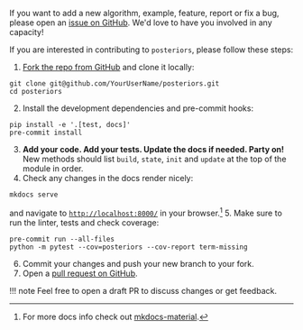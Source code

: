 If you want to add a new algorithm, example, feature, report or fix a bug, please open 
an [issue on GitHub](https://github.com/normal-computing/posteriors/issues). 
We'd love to have you involved in any capacity!

If you are interested in contributing to `posteriors`, please follow these steps:

1. [Fork the repo from GitHub](https://github.com/normal-computing/posteriors/fork)
and clone it locally:
```
git clone git@github.com/YourUserName/posteriors.git
cd posteriors
```
2. Install the development dependencies and pre-commit hooks:
```
pip install -e '.[test, docs]'
pre-commit install
```
3. **Add your code. Add your tests. Update the docs if needed. Party on!**  
    New methods should list `build`, `state`, `init` and `update`
    at the top of the module in order.
4. Check any changes in the docs render nicely:
```
mkdocs serve
```
and navigate to [`http://localhost:8000/`](`http://localhost:8000/`) in your browser.[^1]
5. Make sure to run the linter, tests and check coverage:
```
pre-commit run --all-files
python -m pytest --cov=posteriors --cov-report term-missing
```
6. Commit your changes and push your new branch to your fork.
7. Open a [pull request on GitHub](https://github.com/normal-computing/posteriors/pulls).

[^1]: For more docs info check out [mkdocs-material](https://squidfunk.github.io/mkdocs-material/).


!!! note
    Feel free to open a draft PR to discuss changes or get feedback.